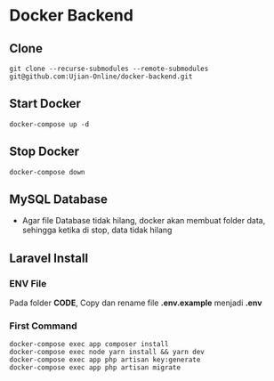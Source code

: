 # Docker Backend

## Clone

```
git clone --recurse-submodules --remote-submodules git@github.com:Ujian-Online/docker-backend.git
```

## Start Docker

```
docker-compose up -d
```

## Stop Docker

```
docker-compose down
```

## MySQL Database

- Agar file Database tidak hilang, docker akan membuat folder data, sehingga ketika di stop, data tidak hilang

## Laravel Install

### ENV File

Pada folder **CODE**, Copy dan rename file **.env.example** menjadi **.env**

### First Command

```
docker-compose exec app composer install
docker-compose exec node yarn install && yarn dev
docker-compose exec app php artisan key:generate
docker-compose exec app php artisan migrate
```
